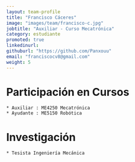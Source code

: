 ```yaml
---
layout: team-profile
title: "Francisco Cáceres"
image: "images/team/francisco-c.jpg"
jobtitle: "Auxiliar - Curso Mecatrónica"
category: estudiante
promoted: true
linkedinurl: 
githuburl: "https://github.com/Panxouu"
email: "franciscocv8@gmail.com"
weight: 5
---
```

<!--more-->

# Participación en Cursos
    
    * Auxiliar : ME4250 Mecatrónica
    * Ayudante : ME5150 Robótica

# Investigación
    * Tesista Ingeniería Mecánica